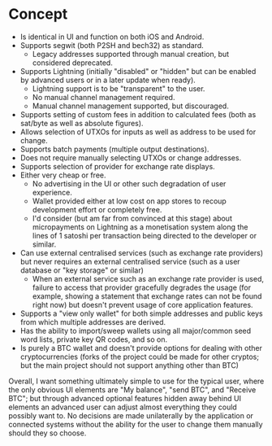 # Concept

* Is identical in UI and function on both iOS and Android.
* Supports segwit (both P2SH and bech32) as standard.
  * Legacy addresses supported through manual creation, but considered deprecated.
* Supports Lightning (initially "disabled" or "hidden" but can be enabled by advanced users or in a later update when ready).
  * Lightning support is to be "transparent" to the user.
  * No manual channel management required.
  * Manual channel management supported, but discouraged.
* Supports setting of custom fees in addition to calculated fees (both as sat/byte as well as absolute figures).
* Allows selection of UTXOs for inputs as well as address to be used for change.
* Supports batch payments (multiple output destinations).
* Does not require manually selecting UTXOs or change addresses.
* Supports selection of provider for exchange rate displays.
* Either very cheap or free.
  * No advertising in the UI or other such degradation of user experience.
  * Wallet provided either at low cost on app stores to recoup development effort or completely free.
  * I'd consider (but am far from convinced at this stage) about micropayments on Lightning as a monetisation system along the lines of 1 satoshi per transaction being directed to the developer or similar.
* Can use external centralised services (such as exchange rate providers) but never requires an external centralised service (such as a user database or "key storage" or similar)
  * When an external service such as an exchange rate provider is used, failure to access that provider gracefully degrades the usage (for example, showing a statement that exchange rates can not be found right now) but doesn't prevent usage of core application features.
* Supports a "view only wallet" for both simple addresses and public keys from which multiple addresses are derived.
* Has the ability to import/sweep wallets using all major/common seed word lists, private key QR codes, and so on.
* Is purely a BTC wallet and doesn't provide options for dealing with other cryptocurrencies (forks of the project could be made for other cryptos; but the main project should not support anything other than BTC)

Overall, I want something ultimately simple to use for the typical user, where the only obvious UI elements are "My balance", "send BTC", and "Receive BTC"; but through advanced optional features hidden away behind UI elements an advanced user can adjust almost everything they could possibly want to. No decisions are made unilaterally by the application or connected systems without the ability for the user to change them manually should they so choose.
